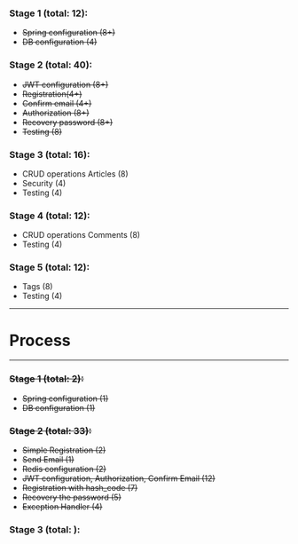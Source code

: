 ### Stage 1 (total: 12):
- ~~Spring configuration (8+)~~
- ~~DB configuration (4)~~

### Stage 2 (total: 40):
- ~~JWT configuration (8+)~~
- ~~Registration(4+)~~
- ~~Confirm email (4+)~~
- ~~Authorization (8+)~~
- ~~Recovery password (8+)~~
- ~~Testing (8)~~

### Stage 3 (total: 16):
- CRUD operations Articles (8)
- Security (4)
- Testing (4)

### Stage 4 (total: 12):
- CRUD operations Comments (8)
- Testing (4)

### Stage 5 (total: 12):
- Tags (8)
- Testing (4)

***
# Process
***

### ~~Stage 1 (total: 2):~~
- ~~Spring configuration (1)~~
- ~~DB configuration (1)~~

### ~~Stage 2 (total: 33):~~
- ~~Simple Registration (2)~~
- ~~Send Email (1)~~
- ~~Redis configuration (2)~~
- ~~JWT configuration, Authorization, Confirm Email (12)~~
- ~~Registration with hash_code (7)~~
- ~~Recovery the password (5)~~
- ~~Exception Handler (4)~~

### Stage 3 (total: ):
